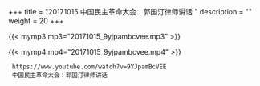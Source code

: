 +++
title = "20171015  中国民主革命大会：郭国汀律师讲话 "
description = ""
weight = 20
+++

{{< mymp3 mp3="20171015_9yjpambcvee.mp3" >}}

{{< mymp4 mp4="20171015_9yjpambcvee.mp4" >}}

     
     https://www.youtube.com/watch?v=9YJpamBcVEE 
     中国民主革命大会：郭国汀律师讲话 

